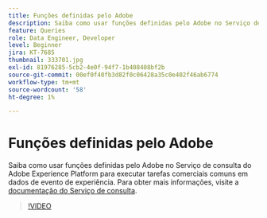 ```yaml
---
title: Funções definidas pelo Adobe
description: Saiba como usar funções definidas pelo Adobe no Serviço de consulta do Adobe Experience Platform para executar tarefas comerciais comuns em dados de evento de experiência.
feature: Queries
role: Data Engineer, Developer
level: Beginner
jira: KT-7685
thumbnail: 333701.jpg
exl-id: 81976285-5cb2-4e0f-94f7-1b408408bf2b
source-git-commit: 00ef0f40fb3d82f0c06428a35c0e402f46ab6774
workflow-type: tm+mt
source-wordcount: '58'
ht-degree: 1%

---
```


# Funções definidas pelo Adobe

Saiba como usar funções definidas pelo Adobe no Serviço de consulta do Adobe Experience Platform para executar tarefas comerciais comuns em dados de evento de experiência. Para obter mais informações, visite a [documentação do Serviço de consulta](https://experienceleague.adobe.com/docs/experience-platform/query/home.html?lang=pt-BR).

>[!VIDEO](https://video.tv.adobe.com/v/333701?learn=on)
